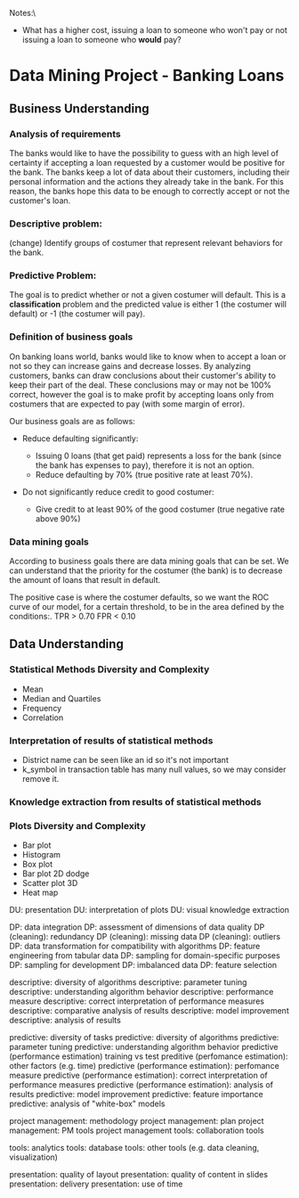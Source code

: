 Notes:\
- What has a higher cost, issuing a loan to someone who won't pay or not issuing a loan to someone who **would** pay? 

# Data Mining Project - Banking Loans

## Business Understanding

### Analysis of requirements

The banks would like to have the possibility to guess with an high level of certainty if accepting a loan requested by a customer would be positive for the bank. The banks keep a lot of data about their customers, including their personal information and the actions they already take in the bank. For this reason, the banks hope this data to be enough to correctly accept or not the customer's loan.

### Descriptive problem:
(change) Identify groups of costumer that represent relevant behaviors for the bank.

### Predictive Problem:
The goal is to predict whether or not a given costumer will default. This is a **classification** problem and the predicted value is either 1 (the costumer will default) or -1 (the costumer will pay).



### Definition of business goals


On banking loans world, banks would like to know when to accept a loan or not so they can increase gains and decrease losses. By analyzing customers, banks can draw conclusions about their customer's ability to keep their part of the deal. These conclusions may or may not be 100% correct, however the goal is to make profit by accepting loans only from costumers that are expected to pay (with some margin of error). 

Our business goals are as follows:
- Reduce defaulting significantly:
    - Issuing 0 loans (that get paid) represents a loss for the bank (since the bank has expenses to pay), therefore it is not an option.
    - Reduce defaulting by 70% (true positive rate at least 70%). 

- Do not significantly reduce credit to good costumer:
    - Give credit to at least 90% of the good costumer (true negative rate above 90%)


### Data mining goals

According to business goals there are data mining goals that can be set. We can understand that the priority for the costumer (the bank) is to decrease the amount of loans that result in default. 

<!-- We define our confidence level (or threshold) at 80%, which means that it needs to be at least 80% sure that a costumer will pay in order to output 1. -->

<!--So that we can define a greater confidence interval at which loans should be accepted, let's say 80%. If the model is not at least 80% sure that the customer will pay the loan than the bank should refuse the loan. -->

<!-- With this strategy, it's hope to have the **precision** measure greater than the **recall** measure to fulfill the bank expectations about not accepting fallible loans. -->

The positive case is where the costumer defaults, so we want the ROC curve of our model, for a certain threshold, to be in the area defined by the conditions:. 
TPR > 0.70
FPR < 0.10


## Data Understanding

### Statistical Methods Diversity and Complexity

- Mean
- Median and Quartiles
- Frequency
- Correlation

### Interpretation of results of statistical methods

- District name can be seen like an id so it's not important
- k_symbol in transaction table has many null values, so we may consider remove it.

### Knowledge extraction from results of statistical methods

### Plots Diversity and Complexity

- Bar plot
- Histogram
- Box plot
- Bar plot 2D dodge
- Scatter plot 3D
- Heat map

DU: presentation
DU: interpretation of plots
DU: visual knowledge extraction

DP: data integration
DP: assessment of dimensions of data quality
DP (cleaning): redundancy
DP (cleaning): missing data
DP (cleaning): outliers
DP: data transformation for compatibility with algorithms
DP: feature engineering from tabular data
DP: sampling for domain-specific purposes
DP: sampling for development
DP: imbalanced data
DP: feature selection

descriptive: diversity of algorithms
descriptive: parameter tuning
descriptive: understanding algorithm behavior
descriptive: performance measure
descriptive: correct interpretation of performance measures
descriptive: comparative analysis of results
descriptive: model improvement
descriptive: analysis of results

predictive: diversity of tasks
predictive: diversity of algorithms
predictive: parameter tuning
predictive: understanding algorithm behavior
predictive (performance estimation) training vs test
preditive (perfomance estimation): other factors (e.g. time)
predictive (performance estimation): perfomance measure
predictive (performance estimation): correct interpretation of performance measures
predictive (performance estimation): analysis of results
predictive: model improvement
predictive: feature importance
predictive: analysis of "white-box" models

project management: methodology
project management: plan
project management: PM tools
project management tools: collaboration tools

tools: analytics
tools: database
tools: other tools (e.g. data cleaning, visualization)

presentation: quality of layout
presentation: quality of content in slides
presentation: delivery
presentation: use of time
